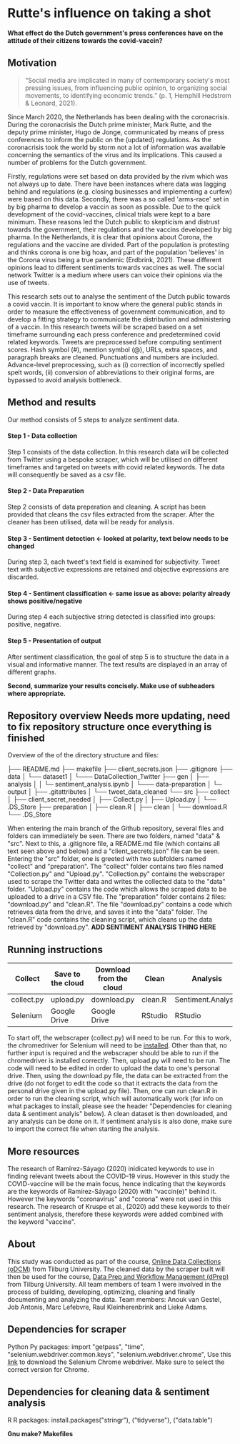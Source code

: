 # Rutte's influence on taking a shot

__What effect do the Dutch government's press conferences have on the attitude of their citizens towards the covid-vaccin?__

## Motivation
> “Social media are implicated in many of contemporary society's most pressing issues, from influencing public opinion, to organizing social movements, to identifying economic trends.”
> (p. 1, Hemphill Hedstrom & Leonard, 2021).

Since March 2020, the Netherlands has been dealing with the coronacrisis. During the coronacrisis the Dutch prime minister, Mark Rutte, and the deputy prime minister, Hugo de Jonge, communicated by means of press conferences to inform the public on the (updated) regulations. As the coronacrisis took the world by storm not a lot of information was available concerning the semantics of the virus and its implications. This caused a number of problems for the Dutch government. 

Firstly, regulations were set based on data provided by the rivm which was not always up to date. There have been instances where data was lagging behind and regulations (e.g. closing businesses and implementing a curfew) were based on this data. Secondly, there was a so called 'arms-race' set in by big pharma to develop a vaccin as soon as possible. Due to the quick development of the covid-vaccines, clinical trials were kept to a bare minimum. These reasons led the Dutch public to skepticism and distrust towards the government, their regulations and the vaccins developed by big pharma. In the Netherlands, it is clear that opinions about Corona, the regulations and the vaccine are divided. Part of the population is protesting and thinks corona is one big hoax, and part of the population 'believes' in the Corona virus being a true pandemic (Erdbrink, 2021). These different opinions lead to different sentiments towards vaccines as well. The social network Twitter is a medium where users can voice their opinions via the use of tweets.

This research sets out to analyse the sentiment of the Dutch public towards a covid vaccin. It is important to know where the general public stands in order to measure the effectiveness of government communication, and to develop a fitting strategy to communicate the distribution and administering of a vaccin. In this research tweets will be scraped based on a set timeframe surrounding each press conference and predetermined covid related keywords. Tweets are preprocessed before computing sentiment scores. Hash symbol (#), mention symbol (@), URLs, extra spaces, and paragraph breaks are cleaned. Punctuations and numbers are included. Advance-level preprocessing, such as (i) correction of incorrectly spelled spelt words, (ii) conversion of abbreviations to their original forms, are bypassed to avoid analysis bottleneck.

## Method and results

Our method consists of 5 steps to analyze sentiment data.

#### Step 1 - Data collection

Step 1 consists of the data collection. In this research data will be collected from Twitter using a bespoke scraper, which will be utilised on different timeframes and targeted on tweets with covid related keywords. The data will consequently be saved as a csv file.

#### Step 2 - Data Preparation

Step 2 consists of data preperation and cleaning. A script has been provided that cleans the csv files extracted from the scraper. After the cleaner has been utilised, data will be ready for analysis.

#### Step 3 - Sentiment detection <- looked at polarity, text below needs to be changed

During step 3, each tweet's text field is examined for subjectivity. Tweet text with subjective expressions are retained and objective expressions are discarded.

#### Step 4 - Sentiment classification <- same issue as above: polarity already shows positive/negative

During step 4 each subjective string detected is classified into groups: positive, negative.

#### Step 5 - Presentation of output

After sentiment classification, the goal of step 5 is to structure the data in a visual and informative manner. The text results are displayed in an array of different graphs.

**Second, summarize your results concisely. Make use of subheaders where appropriate.**

## Repository overview **Needs more updating, need to fix repository structure once everything is finished**

Overview of the of the directory structure and files:

├── README.md
├── makefile
├── client_secrets.json
├── .gitignore
├── data
│    └── dataset1
│        └─── DataCollection_Twitter
├── gen
│   ├── analysis
│   │      └─ sentiment_analysis.ipynb
│   └─── data-preparation
│          └─ output
│               ├── .gitattributes
│               └── tweet_data_cleaned
└── src
    ├── collect
    │         ├── client_secret_needed
    │         ├── Collect.py
    │         ├── Upload.py
    │         └── .DS_Store
    ├── preparation
    │         ├── clean.R
    │         ├── clean
    │         └── download.R
    └── .DS_Store

When entering the main branch of the Github repository, several files and folders can immediately be seen. There are two folders, named "data" & "src". Next to this, a .gitignore file, a README.md file (which contains all text seen above and below) and a "client_secrets.json" file can be seen. Entering the "src" folder, one is greeted with two subfolders named "collect" and "preparation". The "collect" folder contains two files named "Collection.py" and "Upload.py". "Collection.py" contains the webscraper used to scrape the Twitter data and writes the collected data to the "data" folder. "Upload.py" contains the code which allows the scraped data to be uploaded to a drive in a CSV file. The "preparation" folder contains 2 files: "download.py" and "clean.R". The file "download.py" contains a code which retrieves data from the drive, and saves it into the "data" folder. The "clean.R" code contains the cleaning script, which cleans up the data retrieved by "download.py". **ADD SENTIMENT ANALYSIS THING HERE**

## Running instructions

Collect | Save to the cloud | Download from the cloud | Clean | Analysis 
------------ | ------------- |------------ | ------------- |------------- 
collect.py | upload.py | download.py | clean.R | Sentiment.Analysis
Selenium | Google Drive | Google Drive | RStudio | RStudio

To start off, the webscraper (collect.py) will need to be run. For this to work, the chromedriver for Selenium will need to be [installed](https://chromedriver.chromium.org/downloads). Other than that, no further input is required and the webscraper should be able to run if the chromedriver is installed correctly. Then, upload.py will need to be run. The code will need to be edited in order to upload the data to one's personal drive. Then, using the download.py file, the data can be extracted from the drive (do not forget to edit the code so that it extracts the data from the personal drive given in the upload.py file). Then, one can run clean.R in order to run the cleaning script, which will automatically work (for info on what packages to install, please see the header "Dependencies for cleaning data & sentiment analyis" below). A clean dataset is then downloaded, and any analysis can be done on it. If sentiment analysis is also done, make sure to import the correct file when starting the analysis.

## More resources

The research of Ramírez-Sáyago (2020) inidicated keywords to use in finding relevant tweets about the COVID-19 virus. However in this study the COVID-vaccine will be the main focus, hence indicating that the keywords are the keywords of Ramírez-Sáyago (2020) with "vaccin(e)" behind it. However the keywords "coronavirus" and "corona" were not used in this research. The research of Kruspe et al., (2020) add these keywords to their sentiment analysis, therefore these keywords were added combined with the keyword "vaccine".

## About

This study was conducted as part of the course, [Online Data Collections (oDCM)](https://odcm.hannesdatta.com/) from Tilburg University. The cleaned data by the scraper built will then be used for the course, [Data Prep and Workflow Management (dPrep)](https://dprep.hannesdatta.com/) from Tilburg University. All team members of team 1 were involved in the process of building, developing, optimizing, cleaning and finally documenting and analyzing the data. Team members: Anouk van Gestel, Job Antonis, Marc Lefebvre, Raul Kleinherenbrink and Lieke Adams.

## Dependencies for scraper

Python
Py packages: import "getpass", "time", "selenium.webdriver.common.keys", "selenium.webdriver.chrome",
Use this [link](https://chromedriver.chromium.org/downloads) to download the Selenium Chrome webdriver. Make sure to select the correct version for Chrome.

## Dependencies for cleaning data & sentiment analysis

R
R packages: install.packages("stringr"), ("tidyverse"), ("data.table")

**Gnu make?
Makefiles**

